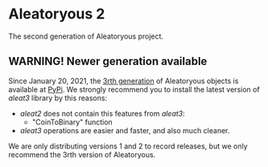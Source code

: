 # Aleatoryous 2

The second generation of Aleatoryous project.

## __WARNING! Newer generation available__

Since January 20, 2021, the [3rth generation](http://github.com/diddileija/aleat3) of Aleatoryous objects is available at
[PyPi](http://pypi.org/project/aleat3). We strongly recommend you to install the latest version of _aleat3_ library by
this reasons:

- _aleat2_ does not contain this features from _aleat3_:
  - "CoinToBinary" function
- _aleat3_ operations are easier and faster, and also much cleaner.

We are only distributing versions 1 and 2 to record releases, but we only recommend
the 3rth version of Aleatoryous.
